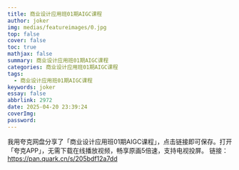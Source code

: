 ```yaml
---
title: 商业设计应用班01期AIGC课程
author: joker
img: medias/featureimages/0.jpg
top: false
cover: false
toc: true
mathjax: false
summary: 商业设计应用班01期AIGC课程
categories: 商业设计应用班01期AIGC课程
tags:
  - 商业设计应用班01期AIGC课程
keywords: joker
essay: false
abbrlink: 2972
date: 2025-04-20 23:39:24
coverImg:
password:
---
```


我用夸克网盘分享了「商业设计应用班01期AIGC课程」，点击链接即可保存。打开「夸克APP」，无需下载在线播放视频，畅享原画5倍速，支持电视投屏。
链接：https://pan.quark.cn/s/205bdf12a7dd
